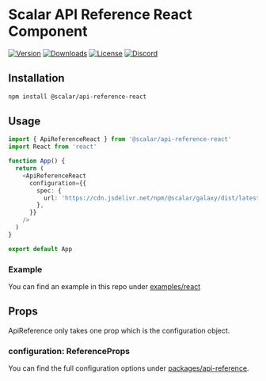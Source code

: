 # Scalar API Reference React Component

[![Version](https://img.shields.io/npm/v/%40scalar/api-reference-react)](https://www.npmjs.com/package/@scalar/api-reference-react)
[![Downloads](https://img.shields.io/npm/dm/%40scalar/api-reference-react)](https://www.npmjs.com/package/@scalar/api-reference-react)
[![License](https://img.shields.io/npm/l/%40scalar%2Fapi-reference-react)](https://www.npmjs.com/package/@scalar/api-reference-react)
[![Discord](https://img.shields.io/discord/1135330207960678410?style=flat&color=5865F2)](https://discord.gg/8HeZcRGPFS)

## Installation

```bash
npm install @scalar/api-reference-react
```

## Usage

```ts
import { ApiReferenceReact } from '@scalar/api-reference-react'
import React from 'react'

function App() {
  return (
    <ApiReferenceReact
      configuration={{
        spec: {
          url: 'https://cdn.jsdelivr.net/npm/@scalar/galaxy/dist/latest.yaml',
        },
      }}
    />
  )
}

export default App
```

### Example

You can find an example in this repo under [examples/react](https://github.com/scalar/scalar/tree/main/examples/react)

## Props

ApiReference only takes one prop which is the configuration object.

### configuration: ReferenceProps

You can find the full configuration options under
[packages/api-reference](https://github.com/scalar/scalar/tree/main/packages/api-reference).
